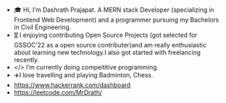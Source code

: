 - 🎓 Hi, I’m Dashrath Prajapat. A MERN stack Developer (specializing in Frontend Web Development) and a programmer pursuing my Bachelors in Civil Engineering.
- 🎖️ I enjoying contributing Open Source Projects (got selected for GSSOC'22 as a open source contributer)and am really enthusiastic about learning new technology.I also got started with freelancing recently.
- </> I’m currently doing compeititive programming.
- ✈️I love travelling and playing Badminton, Chess.
- https://www.hackerrank.com/dashboard
- https://leetcode.com/MrDrath/


